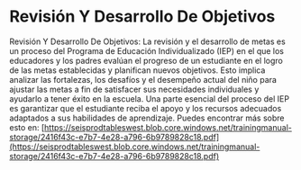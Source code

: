 # Revisión Y Desarrollo De Objetivos
Revisión Y Desarrollo De Objetivos: La revisión y el desarrollo de metas es un proceso del Programa de Educación Individualizado (IEP) en el que los educadores y los padres evalúan el progreso de un estudiante en el logro de las metas establecidas y planifican nuevos objetivos. Esto implica analizar las fortalezas, los desafíos y el desempeño actual del niño para ajustar las metas a fin de satisfacer sus necesidades individuales y ayudarlo a tener éxito en la escuela. Una parte esencial del proceso del IEP es garantizar que el estudiante reciba el apoyo y los recursos adecuados adaptados a sus habilidades de aprendizaje.
Puedes encontrar más sobre esto en: [https://seisprodtableswest.blob.core.windows.net/trainingmanual-storage/2416f43c-e7b7-4e28-a796-6b9789828c18.pdf](https://seisprodtableswest.blob.core.windows.net/trainingmanual-storage/2416f43c-e7b7-4e28-a796-6b9789828c18.pdf)